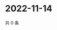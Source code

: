 # 2022-11-14

共 0 条

<!-- BEGIN WEIBO -->
<!-- 最后更新时间 Mon Nov 14 2022 04:16:35 GMT+0800 (China Standard Time) -->

<!-- END WEIBO -->
